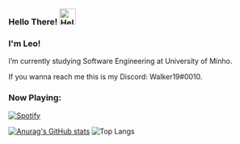 ### Hello There! <a href="https://emoji.gg/emoji/7715-hello"><img src="https://emoji.gg/assets/emoji/7715-hello.png" width="32px" height="32px" alt="Hello"></a>

### I'm Leo!

I’m currently studying Software Engineering at University of Minho.

If you wanna reach me this is my Discord: Walker19#0010.

<h3 align="left">Now Playing:</h3>

[![Spotify](https://https://novatorem-phi-topaz.vercel.app.vercel.app/api/spotify)](https://open.spotify.com/user/melwwt1dl1y0m19x8k1c44eim)

[![Anurag's GitHub stats](https://github-readme-stats.vercel.app/api?username=Leonardo1924&show_icons=true&theme=gotham)](https://github.com/anuraghazra/github-readme-stats) ![Top Langs](https://github-readme-stats.vercel.app/api/top-langs/?username=Leonardo1924&layout=compact&theme=gotham)


